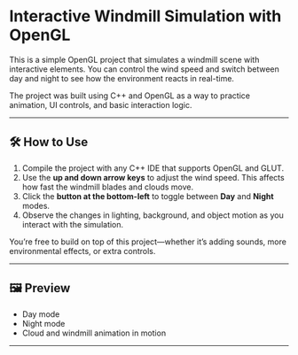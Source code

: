 # Interactive Windmill Simulation with OpenGL

This is a simple OpenGL project that simulates a windmill scene with interactive elements. You can control the wind speed and switch between day and night to see how the environment reacts in real-time.

The project was built using C++ and OpenGL as a way to practice animation, UI controls, and basic interaction logic.

---

## 🛠️ How to Use

1. Compile the project with any C++ IDE that supports OpenGL and GLUT.  
2. Use the **up and down arrow keys** to adjust the wind speed. This affects how fast the windmill blades and clouds move.  
3. Click the **button at the bottom-left** to toggle between **Day** and **Night** modes.  
4. Observe the changes in lighting, background, and object motion as you interact with the simulation.

You’re free to build on top of this project—whether it’s adding sounds, more environmental effects, or extra controls.

---

## 🖼️ Preview

- Day mode
- Night mode
- Cloud and windmill animation in motion

---

